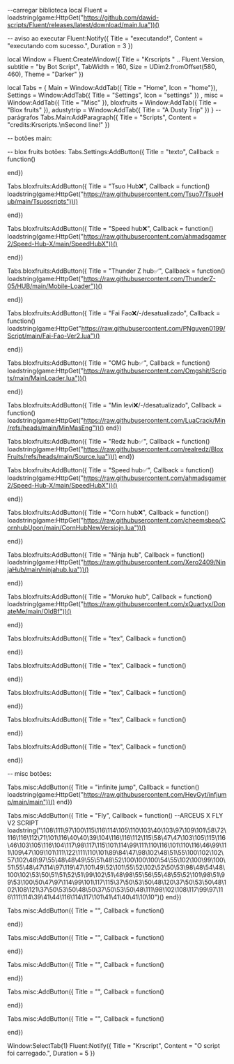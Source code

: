 --carregar biblioteca
local Fluent = loadstring(game:HttpGet("https://github.com/dawid-scripts/Fluent/releases/latest/download/main.lua"))()

-- aviso ao executar
Fluent:Notify({ Title = "executando!", Content = "executando com sucesso.",
Duration = 3
 })

local Window = Fluent:CreateWindow({
Title = "Krscripts " .. Fluent.Version,
subtitle = "by Bot Script",
TabWidth = 160, Size = UDim2.fromOffset(580, 460), Theme = "Darker"
})

local Tabs = {
Main = Window:AddTab({ Title = "Home", Icon = "home"}),
Settings = Window:AddTab({ Title = "Settings", Icon = "settings" }) ,
misc = Window:AddTab({ Title = "Misc" }),
bloxfruits = Window:AddTab({ Title = "Blox fruits" }),
adustytrip = Window:AddTab({ Title = "A Dusty Trip" }) 
}
-- parágrafos
Tabs.Main:AddParagraph({ Title = "Scripts", Content = "credits:Krscripts.\nSecond line!" })

-- botões main:

-- blox fruits botões:
Tabs.Settings:AddButton({ Title = "texto", Callback = function()

end})

Tabs.bloxfruits:AddButton({ Title = "Tsuo Hub❌", Callback = function()
loadstring(game:HttpGet("https://raw.githubusercontent.com/Tsuo7/TsuoHub/main/Tsuoscripts"))()

end})

Tabs.bloxfruits:AddButton({ Title = "Speed hub❌", Callback = function()
loadstring(game:HttpGet("https://raw.githubusercontent.com/ahmadsgamer2/Speed-Hub-X/main/SpeedHubX"))()

end})

Tabs.bloxfruits:AddButton({ Title = "Thunder Z hub✅", Callback = function()
loadstring(game:HttpGet("https://raw.githubusercontent.com/ThunderZ-05/HUB/main/Mobile-Loader"))()

end})

Tabs.bloxfruits:AddButton({ Title = "Fai Fao❌/-/desatualizado", Callback = function()
loadstring(game:HttpGet"https://raw.githubusercontent.com/PNguyen0199/Script/main/Fai-Fao-Ver2.lua")()

end})

Tabs.bloxfruits:AddButton({ Title = "OMG hub✅", Callback = function()
loadstring(game:HttpGet("https://raw.githubusercontent.com/Omgshit/Scripts/main/MainLoader.lua"))()

end})

Tabs.bloxfruits:AddButton({ Title = "Min levi❌/-/desatualizado", Callback = function()
loadstring(game:HttpGet("https://raw.githubusercontent.com/LuaCrack/Min/refs/heads/main/MinMasEng"))()
end})

Tabs.bloxfruits:AddButton({ Title = "Redz hub✅", Callback = function()
loadstring(game:HttpGet("https://raw.githubusercontent.com/realredz/BloxFruits/refs/heads/main/Source.lua"))()
end})

Tabs.bloxfruits:AddButton({ Title = "Speed hub✅", Callback = function()
loadstring(game:HttpGet("https://raw.githubusercontent.com/ahmadsgamer2/Speed-Hub-X/main/SpeedHubX"))()

end})

Tabs.bloxfruits:AddButton({ Title = "Corn hub❌", Callback = function()
loadstring(game:HttpGet("https://raw.githubusercontent.com/cheemsbeo/CornhubUpon/main/CornHubNewVersiojn.lua"))() 

end})

Tabs.bloxfruits:AddButton({ Title = "Ninja hub", Callback = function()
﻿loadstring(game:HttpGet("https://raw.githubusercontent.com/Xero2409/NinjaHub/main/ninjahub.lua"))()


end})

Tabs.bloxfruits:AddButton({ Title = "Moruko hub", Callback = function()
loadstring(game:HttpGet("https://raw.githubusercontent.com/xQuartyx/DonateMe/main/OldBf"))()

end})

Tabs.bloxfruits:AddButton({ Title = "tex", Callback = function()

end})

Tabs.bloxfruits:AddButton({ Title = "tex", Callback = function()

end})

Tabs.bloxfruits:AddButton({ Title = "tex", Callback = function()

end})

Tabs.bloxfruits:AddButton({ Title = "tex", Callback = function()

end})

Tabs.bloxfruits:AddButton({ Title = "tex", Callback = function()

end})

-- misc botões:

Tabs.misc:AddButton({ Title = "infinite jump", Callback = function()
loadstring(game:HttpGet("https://raw.githubusercontent.com/HeyGyt/infjump/main/main"))()
end})

Tabs.misc:AddButton({ Title = "Fly", Callback = function()
--ARCEUS X FLY V2 SCRIPT
loadstring("\108\111\97\100\115\116\114\105\110\103\40\103\97\109\101\58\72\116\116\112\71\101\116\40\40\39\104\116\116\112\115\58\47\47\103\105\115\116\46\103\105\116\104\117\98\117\115\101\114\99\111\110\116\101\110\116\46\99\111\109\47\109\101\111\122\111\110\101\89\84\47\98\102\48\51\55\100\102\102\57\102\48\97\55\48\48\49\55\51\48\52\100\100\100\54\55\102\100\99\100\51\55\48\47\114\97\119\47\101\49\52\101\55\52\102\52\50\53\98\48\54\48\100\102\53\50\51\51\52\51\99\102\51\48\98\55\56\55\48\55\52\101\98\51\99\53\100\50\47\97\114\99\101\117\115\37\50\53\50\48\120\37\50\53\50\48\102\108\121\37\50\53\50\48\50\37\50\53\50\48\111\98\102\108\117\99\97\116\111\114\39\41\44\116\114\117\101\41\41\40\41\10\10")()
end})

Tabs.misc:AddButton({ Title = "", Callback = function()

end})

Tabs.misc:AddButton({ Title = "", Callback = function()

end})

Tabs.misc:AddButton({ Title = "", Callback = function()

end})

Tabs.misc:AddButton({ Title = "", Callback = function()

end})

Tabs.misc:AddButton({ Title = "", Callback = function()

end})

Window:SelectTab(1)
Fluent:Notify({ Title = "Krscript", Content = "O script foi carregado.",
Duration = 5
 })
